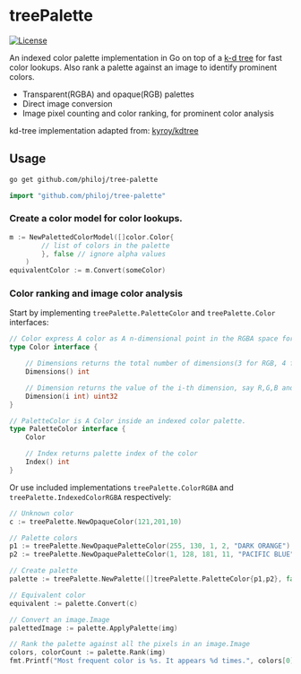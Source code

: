 # treePalette

[![License](https://img.shields.io/badge/License-Apache%202.0-blue.svg)](https://github.com/kyroy/kdtree/blob/master/LICENSE)

An indexed color palette implementation in Go on top of a [k-d tree](https://en.wikipedia.org/wiki/K-d_tree) for fast color lookups. Also rank a palette against an image to identify prominent colors.

- Transparent(RGBA) and opaque(RGB) palettes
- Direct image conversion
- Image pixel counting and color ranking, for prominent color analysis

kd-tree implementation adapted from: [kyroy/kdtree](https://github.com/kyroy/kdtree)

## Usage

```bash
go get github.com/philoj/tree-palette
```

```go
import "github.com/philoj/tree-palette"
````

### Create a color model for color lookups.
```go
m := NewPalettedColorModel([]color.Color{
        // list of colors in the palette
        }, false // ignore alpha values
    )
equivalentColor := m.Convert(someColor)
```


### Color ranking and image color analysis

Start by implementing `treePalette.PaletteColor` and `treePalette.Color` interfaces:

```go
// Color express A color as A n-dimensional point in the RGBA space for usage in the kd-tree search algorithm.
type Color interface {

	// Dimensions returns the total number of dimensions(3 for RGB, 4 for RGBA).
	Dimensions() int

	// Dimension returns the value of the i-th dimension, say R,G,B and/or A.
	Dimension(i int) uint32
}

// PaletteColor is A Color inside an indexed color palette.
type PaletteColor interface {
	Color

	// Index returns palette index of the color
	Index() int
}
```

Or use included implementations `treePalette.ColorRGBA` and `treePalette.IndexedColorRGBA` respectively:
```go
// Unknown color
c := treePalette.NewOpaqueColor(121,201,10)

// Palette colors
p1 := treePalette.NewOpaquePaletteColor(255, 130, 1, 2, "DARK ORANGE") // R,G,B, unique-id, name
p2 := treePalette.NewOpaquePaletteColor(1, 128, 181, 11, "PACIFIC BLUE")

// Create palette
palette := treePalette.NewPalette([]treePalette.PaletteColor{p1,p2}, false)

// Equivalent color
equivalent := palette.Convert(c)

// Convert an image.Image
palettedImage := palette.ApplyPalette(img)

// Rank the palette against all the pixels in an image.Image
colors, colorCount := palette.Rank(img)
fmt.Printf("Most frequent color is %s. It appears %d times.", colors[0], colorCount[colors[0].Index()])
```

